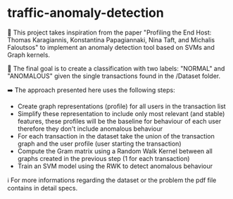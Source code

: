 # traffic-anomaly-detection
📄
This project takes inspiration from the paper "Profiling the End Host: Thomas Karagiannis, Konstantina Papagiannaki,
Nina Taft, and Michalis Faloutsos" to implement an anomaly detection tool based on SVMs and Graph kernels.

🎯
The final goal is to create a classification with two labels: "NORMAL" and "ANOMALOUS" given the single transactions found in the /Dataset folder.

➡️
The approach presented here uses the following steps:
- Create graph representations (profile) for all users in the transaction list
- Simplify these representation to include only most relevant (and stable) features, these profiles will be the baseline for behaviour of each user therefore they don't
include anomalous behaviour
- For each transaction in the dataset take the union of the transaction graph and the user profile (user starting the transaction)
- Compute the Gram matrix using a Random Walk Kernel between all graphs created in the previous step (1 for each transaction)
- Train an SVM model using the RWK to detect anomalous behaviour

ℹ️
For more informations regarding the dataset or the problem the pdf file contains in detail specs.
